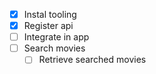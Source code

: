- [x] Instal tooling
- [x] Register api
- [ ] Integrate in app
- [ ] Search movies
  - [ ] Retrieve searched movies